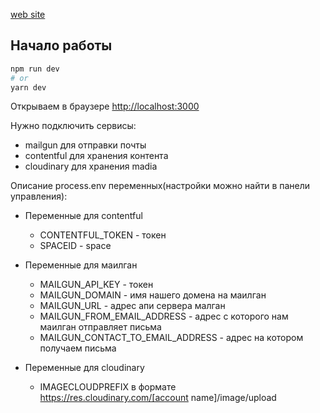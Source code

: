 [web site](https://mrdramm.netlify.app/)

## Начало работы

```bash
npm run dev
# or
yarn dev
```

Открываем в браузере [http://localhost:3000](http://localhost:3000)

Нужно подключить сервисы:
* mailgun для отправки почты
* contentful для хранения контента
* cloudinary для хранения madia 

Описание process.env переменных(настройки можно найти в панели управления):

* Переменные для contentful
  * CONTENTFUL_TOKEN - токен
  * SPACEID - space

* Переменные для маилган
  * MAILGUN_API_KEY - токен
  * MAILGUN_DOMAIN - имя нашего домена на маилган
  * MAILGUN_URL - адрес апи сервера малган
  * MAILGUN_FROM_EMAIL_ADDRESS - адрес с которого нам маилган отправляет письма
  * MAILGUN_CONTACT_TO_EMAIL_ADDRESS - адрес на котором получаем письма

* Переменные для cloudinary
  * IMAGECLOUDPREFIX в формате  https://res.cloudinary.com/[account name]/image/upload

